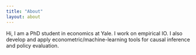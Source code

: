 ```yaml
---
title: "About"
layout: about
---
```


Hi, I am a PhD student in economics at Yale. I work on empirical IO. I also develop and apply econometric/machine-learning tools for causal inference and policy evaluation.
